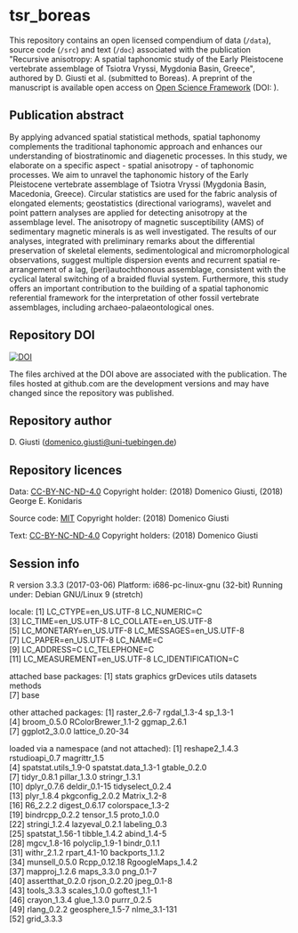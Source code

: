 tsr_boreas
==========

This repository contains an open licensed compendium of data (`/data`), source code (`/src`) and text (`/doc`) associated with the publication "Recursive anisotropy: A spatial taphonomic study of the Early Pleistocene vertebrate assemblage of Tsiotra Vryssi, Mygdonia Basin, Greece", authored by D. Giusti et al. (submitted to Boreas). A preprint of the manuscript is available open access on [Open Science Framework]() (DOI: []()).

## Publication abstract

By applying advanced spatial statistical methods, spatial taphonomy complements the traditional taphonomic approach and enhances our understanding of biostratinomic and diagenetic processes. In this study, we elaborate on a specific aspect - spatial anisotropy - of taphonomic processes. We aim to unravel the taphonomic history of the Early Pleistocene vertebrate assemblage of Tsiotra Vryssi (Mygdonia Basin, Macedonia, Greece). Circular statistics are used for the fabric analysis of elongated elements; geostatistics (directional variograms), wavelet and point pattern analyses are applied for detecting anisotropy at the assemblage level. The anisotropy of magnetic susceptibility (AMS) of sedimentary magnetic minerals is as well investigated. The results of our analyses, integrated with preliminary remarks about the differential preservation of skeletal elements, sedimentological and micromorphological observations, suggest multiple dispersion events and recurrent spatial re-arrangement of a lag, (peri)autochthonous assemblage, consistent with the cyclical lateral switching of a braided fluvial system. Furthermore, this study offers an important contribution to the building of a spatial taphonomic referential framework for the interpretation of other fossil vertebrate assemblages, including archaeo-palaeontological ones.

## Repository DOI

[![DOI](https://zenodo.org/badge/DOI/10.5281/zenodo.1435771.svg)](https://doi.org/10.5281/zenodo.1435771)

The files archived at the DOI above are associated with the publication. The files hosted at github.com are the development versions and may have changed since the repository was published.

## Repository author

D. Giusti (domenico.giusti@uni-tuebingen.de)

## Repository licences

Data: [CC-BY-NC-ND-4.0](https://creativecommons.org/licenses/by-nc-nd/4.0/) Copyright holder: (2018) Domenico Giusti, (2018) George E. Konidaris

Source code: [MIT](https://opensource.org/licenses/MIT) Copyright holder: (2018) Domenico Giusti

Text: [CC-BY-NC-ND-4.0](https://creativecommons.org/licenses/by-nc-nd/4.0/) Copyright holders: (2018) Domenico Giusti

## Session info

R version 3.3.3 (2017-03-06)
Platform: i686-pc-linux-gnu (32-bit)
Running under: Debian GNU/Linux 9 (stretch)

locale:
 [1] LC_CTYPE=en_US.UTF-8       LC_NUMERIC=C              
 [3] LC_TIME=en_US.UTF-8        LC_COLLATE=en_US.UTF-8    
 [5] LC_MONETARY=en_US.UTF-8    LC_MESSAGES=en_US.UTF-8   
 [7] LC_PAPER=en_US.UTF-8       LC_NAME=C                 
 [9] LC_ADDRESS=C               LC_TELEPHONE=C            
[11] LC_MEASUREMENT=en_US.UTF-8 LC_IDENTIFICATION=C       

attached base packages:
[1] stats     graphics  grDevices utils     datasets  methods  
[7] base     

other attached packages:
[1] raster_2.6-7       rgdal_1.3-4        sp_1.3-1          
[4] broom_0.5.0        RColorBrewer_1.1-2 ggmap_2.6.1       
[7] ggplot2_3.0.0      lattice_0.20-34   

loaded via a namespace (and not attached):
 [1] reshape2_1.4.3       rstudioapi_0.7       magrittr_1.5        
 [4] spatstat.utils_1.9-0 spatstat.data_1.3-1  gtable_0.2.0        
 [7] tidyr_0.8.1          pillar_1.3.0         stringr_1.3.1       
[10] dplyr_0.7.6          deldir_0.1-15        tidyselect_0.2.4    
[13] plyr_1.8.4           pkgconfig_2.0.2      Matrix_1.2-8        
[16] R6_2.2.2             digest_0.6.17        colorspace_1.3-2    
[19] bindrcpp_0.2.2       tensor_1.5           proto_1.0.0         
[22] stringi_1.2.4        lazyeval_0.2.1       labeling_0.3        
[25] spatstat_1.56-1      tibble_1.4.2         abind_1.4-5         
[28] mgcv_1.8-16          polyclip_1.9-1       bindr_0.1.1         
[31] withr_2.1.2          rpart_4.1-10         backports_1.1.2     
[34] munsell_0.5.0        Rcpp_0.12.18         RgoogleMaps_1.4.2   
[37] mapproj_1.2.6        maps_3.3.0           png_0.1-7           
[40] assertthat_0.2.0     rjson_0.2.20         jpeg_0.1-8          
[43] tools_3.3.3          scales_1.0.0         goftest_1.1-1       
[46] crayon_1.3.4         glue_1.3.0           purrr_0.2.5         
[49] rlang_0.2.2          geosphere_1.5-7      nlme_3.1-131        
[52] grid_3.3.3
